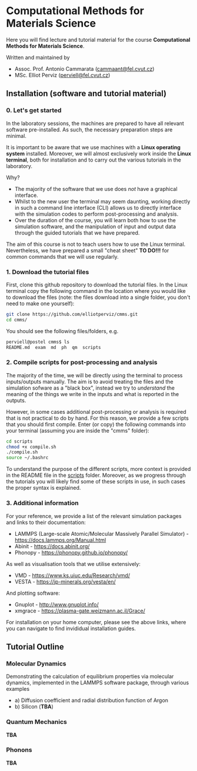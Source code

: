# Computational Methods for Materials Science
Here you will find lecture and tutorial material for the course **Computational Methods for Materials Science**.


<!--"Some words of an introduction to the course here"-->

Written and maintained by<br>
- Assoc. Prof. Antonio Cammarata (cammaant@fel.cvut.cz)<br>
- MSc. Elliot Perviz (perviell@fel.cvut.cz)<br>

## Installation (software and tutorial material)

### 0. Let's get started
In the laboratory sessions, the machines are prepared to have all relevant software pre-installed. As such, the necessary preparation steps are minimal.

It is important to be aware that we use machines with a **Linux operating system** installed. Moreover, we will almost exclusively work inside the **Linux terminal**, both for installation and to carry out the various tutorials in the laboratory.

Why?
- The majority of the software that we use does *not* have a graphical interface.
- Whilst to the new user the terminal may seem daunting, working directly in such a command line interface (CLI) allows us to directly interface with the simulation codes to perform post-processing and analysis.
- Over the duration of the course, you will learn both how to use the simulation software, and the manipulation of input and output data through the guided tutorials that we have prepared.

The aim of this course is not to teach users how to use the Linux terminal. Nevertheless, we have prepared a small "cheat sheet" **TO DO!!!** for common commands that we will use regularly.

### 1. Download the tutorial files
First, clone this github repository to download the tutorial files. In the Linux terminal copy the following command in the location where you would like to download the files (note: the files download into a single folder, you don't need to make one yourself):
```bash
git clone https://github.com/elliotperviz/cmms.git
cd cmms/
```

You should see the following files/folders, e.g.
```bash
perviell@postel cmms$ ls
README.md  exam  md  ph  qm  scripts
```

### 2. Compile scripts for post-processing and analysis
The majority of the time, we will be directly using the terminal to process inputs/outputs manually. The aim is to avoid treating the files and the simulation sofware as a "black box", instead we try to *understand* the meaning of the things we write in the inputs and what is reported in the outputs.

However, in some cases additional post-processing or analysis is required that is not practical to do by hand. For this reason, we provide a few scripts that you should first compile. Enter (or copy) the following commands into your terminal (assuming you are inside the "cmms" folder):
```bash
cd scripts
chmod +x compile.sh
./compile.sh
source ~/.bashrc
```

To understand the purpose of the different scripts, more context is provided in the README file in the [scripts](scripts/) folder. Moreover, as we progress through the tutorials you will likely find some of these scripts in use, in such cases the proper syntax is explained.

### 3. Additional information

For your reference, we provide a list of the relevant simulation packages and links to their documentation:
- LAMMPS (Large-scale Atomic/Molecular Massively Parallel Simulator) - https://docs.lammps.org/Manual.html
- Abinit - https://docs.abinit.org/
- Phonopy - https://phonopy.github.io/phonopy/

As well as visualisation tools that we utilise extensively:
- VMD - https://www.ks.uiuc.edu/Research/vmd/
- VESTA - https://jp-minerals.org/vesta/en/

And plotting software:
- Gnuplot - http://www.gnuplot.info/
- xmgrace - https://plasma-gate.weizmann.ac.il/Grace/

For installation on your home computer, please see the above links, where you can navigate to find invididual installation guides.

## Tutorial Outline

### Molecular Dynamics

Demonstrating the calculation of equilibrium properties via molecular dynamics, implemented in the LAMMPS software package, through various examples
- a) Diffusion coefficient and radial distribution function of Argon
- b) Silicon (**TBA**)

### Quantum Mechanics

**TBA**

### Phonons

**TBA**
